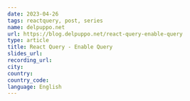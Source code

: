 ```yaml
---
date: 2023-04-26
tags: reactquery, post, series
name: delpuppo.net
url: https://blog.delpuppo.net/react-query-enable-query
type: article
title: React Query - Enable Query
slides_url:
recording_url:
city:
country:
country_code:
language: English
---
```

